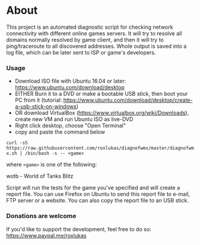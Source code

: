 <h1>About</h1>

This project is an automated diagnostic script for checking network connectivity with different online games servers.
It will try to resolve all domains normally resolved by game client, and then it will try to ping/traceroute to all discovered addresses.
Whole output is saved into a log file, which can be later sent to ISP or game's developers.

<h3>Usage</h3>

* Download ISO file with Ubuntu 16.04 or later: https://www.ubuntu.com/download/desktop
* EITHER Burn it to a DVD or make a bootable USB stick, then boot your PC from it (tutorial: https://www.ubuntu.com/download/desktop/create-a-usb-stick-on-windows)
* OR download VirtualBox (https://www.virtualbox.org/wiki/Downloads), create new VM and run Ubuntu ISO as live-DVD
* Right click desktop, choose "Open Terminal"
* copy and paste the command below

``curl -sS https://raw.githubusercontent.com/roxlukas/diagnofwmx/master/diagnofwmx.sh | /bin/bash -s -- <game>``

where ``<game>`` is one of the following:

  wotb - World of Tanks Blitz

Script will run the tests for the game you've specified and will create a report file. You can use Firefox on Ubuntu to send this report file to e-mail, FTP server or a website. You can also copy the report file to an USB stick.

<h3>Donations are welcome</h3>

If you'd like to support the development, feel free to do so: https://www.paypal.me/roxlukas
